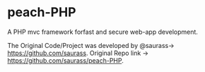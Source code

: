 # peach-PHP
A PHP mvc framework forfast and secure web-app development.

The Original Code/Project was developed by @saurass-> https://github.com/saurass.
Original Repo link -> https://github.com/saurass/peach-PHP.
